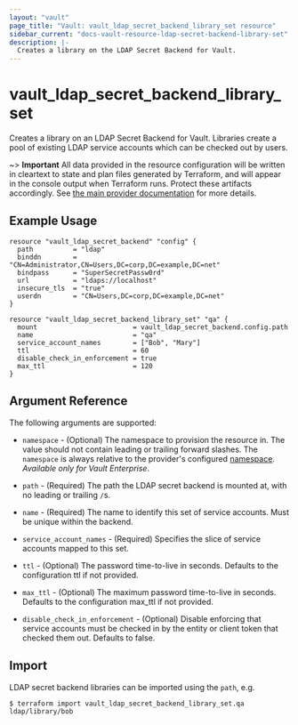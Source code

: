 ```yaml
---
layout: "vault"
page_title: "Vault: vault_ldap_secret_backend_library_set resource"
sidebar_current: "docs-vault-resource-ldap-secret-backend-library-set"
description: |-
  Creates a library on the LDAP Secret Backend for Vault.
---
```


# vault\_ldap\_secret\_backend\_library\_set

Creates a library on an LDAP Secret Backend for Vault. Libraries create
a pool of existing LDAP service accounts which can be checked out
by users.

~> **Important** All data provided in the resource configuration will be
written in cleartext to state and plan files generated by Terraform, and
will appear in the console output when Terraform runs. Protect these
artifacts accordingly. See
[the main provider documentation](../index.html)
for more details.

## Example Usage

```hcl
resource "vault_ldap_secret_backend" "config" {
  path          = "ldap"
  binddn        = "CN=Administrator,CN=Users,DC=corp,DC=example,DC=net"
  bindpass      = "SuperSecretPassw0rd"
  url           = "ldaps://localhost"
  insecure_tls  = "true"
  userdn        = "CN=Users,DC=corp,DC=example,DC=net"
}

resource "vault_ldap_secret_backend_library_set" "qa" {
  mount                        = vault_ldap_secret_backend.config.path
  name                         = "qa"
  service_account_names        = ["Bob", "Mary"]
  ttl                          = 60
  disable_check_in_enforcement = true
  max_ttl                      = 120
}
```

## Argument Reference

The following arguments are supported:

* `namespace` - (Optional) The namespace to provision the resource in.
  The value should not contain leading or trailing forward slashes.
  The `namespace` is always relative to the provider's configured [namespace](/docs/providers/vault#namespace).
   *Available only for Vault Enterprise*.

* `path` - (Required) The path the LDAP secret backend is mounted at,
  with no leading or trailing `/`s.

* `name` - (Required) The name to identify this set of service accounts.
  Must be unique within the backend.

* `service_account_names` - (Required) Specifies the slice of service accounts mapped to this set.

* `ttl` - (Optional) The password time-to-live in seconds. Defaults to the configuration
  ttl if not provided.

* `max_ttl` - (Optional) The maximum password time-to-live in seconds. Defaults
  to the configuration max_ttl if not provided.

* `disable_check_in_enforcement` - (Optional) Disable enforcing that service
  accounts must be checked in by the entity or client token that checked them
  out. Defaults to false.

## Import

LDAP secret backend libraries can be imported using the `path`, e.g.

```
$ terraform import vault_ldap_secret_backend_library_set.qa ldap/library/bob
```
